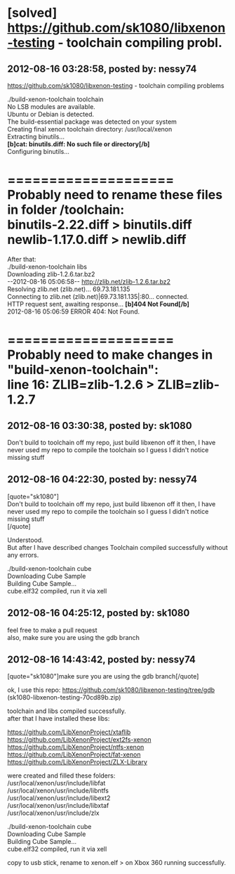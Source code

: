 # [solved] https://github.com/sk1080/libxenon-testing - toolchain compiling probl.

## 2012-08-16 03:28:58, posted by: nessy74

https://github.com/sk1080/libxenon-testing - toolchain compiling problems  
   
 ./build-xenon-toolchain toolchain  
 No LSB modules are available.  
 Ubuntu or Debian is detected.  
 The build-essential package was detected on your system  
 Creating final xenon toolchain directory: /usr/local/xenon  
 Extracting binutils...  
 **[b]cat: binutils.diff: No such file or directory[/b]**  
 Configuring binutils...  
   
 ====================  
 Probably need to rename these files in folder /toolchain:  
 binutils-2.22.diff > binutils.diff  
 newlib-1.17.0.diff > newlib.diff  
 ====================  
   
 After that:  
 ./build-xenon-toolchain libs  
 Downloading zlib-1.2.6.tar.bz2  
 --2012-08-16 05:06:58-- http://zlib.net/zlib-1.2.6.tar.bz2  
 Resolving zlib.net (zlib.net)... 69.73.181.135  
 Connecting to zlib.net (zlib.net)|69.73.181.135|:80... connected.  
 HTTP request sent, awaiting response... **[b]404 Not Found[/b]**  
 2012-08-16 05:06:59 ERROR 404: Not Found.  
   
 ====================  
 Probably need to make changes in "build-xenon-toolchain":  
 line 16: ZLIB=zlib-1.2.6 > ZLIB=zlib-1.2.7  
 ====================

## 2012-08-16 03:30:38, posted by: sk1080

Don't build to toolchain off my repo, just build libxenon off it then, I have never used my repo to compile the toolchain so I guess I didn't notice missing stuff

## 2012-08-16 04:22:30, posted by: nessy74

[quote="sk1080"]  
 Don't build to toolchain off my repo, just build libxenon off it then, I have never used my repo to compile the toolchain so I guess I didn't notice missing stuff  
 [/quote]  
   
 Understood.  
 But after I have described changes Toolchain compiled successfully without any errors.  
   
 ./build-xenon-toolchain cube  
 Downloading Cube Sample  
 Building Cube Sample...  
 cube.elf32 compiled, run it via xell

## 2012-08-16 04:25:12, posted by: sk1080

feel free to make a pull request  
 also, make sure you are using the gdb branch

## 2012-08-16 14:43:42, posted by: nessy74

[quote="sk1080"]make sure you are using the gdb branch[/quote]  
   
 ok, I use this repo: https://github.com/sk1080/libxenon-testing/tree/gdb&nbsp; (sk1080-libxenon-testing-70cd89b.zip)  
   
 toolchain and libs compiled successfully.  
 after that I have installed these libs:  
   
 https://github.com/LibXenonProject/xtaflib  
 https://github.com/LibXenonProject/ext2fs-xenon  
 https://github.com/LibXenonProject/ntfs-xenon  
 https://github.com/LibXenonProject/fat-xenon  
 https://github.com/LibXenonProject/ZLX-Library  
   
 were created and filled these folders:  
 /usr/local/xenon/usr/include/libfat  
 /usr/local/xenon/usr/include/libntfs  
 /usr/local/xenon/usr/include/libext2  
 /usr/local/xenon/usr/include/libxtaf  
 /usr/local/xenon/usr/include/zlx  
   
 ./build-xenon-toolchain cube  
 Downloading Cube Sample  
 Building Cube Sample...  
 cube.elf32 compiled, run it via xell  
   
 copy to usb stick, rename to xenon.elf > on Xbox 360 running successfully.